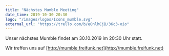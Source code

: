 ```yaml
---
title: "Nächstes Mumble Meeting"
date_time: 2019-10-30 20:30
logo: "/images/logos/Icons_mumble.svg"
external_url: "https://trello.com/b/eOnlhCjB/36c3-oio"
---
```


Unser nächstes Mumble findet am 30.10.2019 im 20:30 Uhr statt.

Wir treffen uns auf [http://mumble.freifunk.net](http://mumble.freifunk.net)